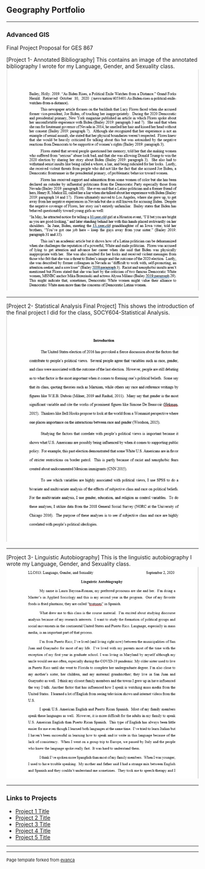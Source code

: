 ## Geography Portfolio

---

### Advanced GIS
Final Project Proposal for GES 867 

[Project 1- Annotated Bibliography]
This contains an image of the annotated bibliography I wrote for my Language, Gender, and Sexuality class.
[<img src="images/QGIS Class Lab First Image 2.jpg?raw=true"/>](/sample_page) 

---
[Project 2- Statistical Analysis Final Project]
This shows the introduction of the final project I did for the class, SOCY604-Statistical Analysis.  
[<img src="images/QGIS Class Lab 2 Second Image 2.jpg?raw=true"/>](/sample_page2) 

---
[Project 3- Linguistic Autobiography]
This is the linguistic autobiography I wrote my Language, Gender, and Sexuality class. 
[<img src="images/QGIS Class Lab 3 Third Image.jpg?raw=true"/>](/sample_page3) 

---

### Links to Projects

- [Project 1 Title](http://example.com/) 
- [Project 2 Title](http://example.com/)
- [Project 3 Title](http://example.com/)
- [Project 4 Title](http://example.com/)
- [Project 5 Title](http://example.com/)

---




---
<p style="font-size:11px">Page template forked from <a href="https://github.com/evanca/quick-portfolio">evanca</a></p>
<!-- Remove above link if you don't want to attibute -->
